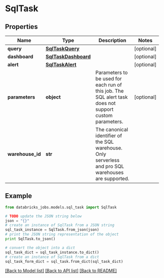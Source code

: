 # SqlTask


## Properties
Name | Type | Description | Notes
------------ | ------------- | ------------- | -------------
**query** | [**SqlTaskQuery**](SqlTaskQuery.md) |  | [optional] 
**dashboard** | [**SqlTaskDashboard**](SqlTaskDashboard.md) |  | [optional] 
**alert** | [**SqlTaskAlert**](SqlTaskAlert.md) |  | [optional] 
**parameters** | **object** | Parameters to be used for each run of this job. The SQL alert task does not support custom parameters. | [optional] 
**warehouse_id** | **str** | The canonical identifier of the SQL warehouse. Only serverless and pro SQL warehouses are supported. | 

## Example

```python
from databricks_jobs.models.sql_task import SqlTask

# TODO update the JSON string below
json = "{}"
# create an instance of SqlTask from a JSON string
sql_task_instance = SqlTask.from_json(json)
# print the JSON string representation of the object
print SqlTask.to_json()

# convert the object into a dict
sql_task_dict = sql_task_instance.to_dict()
# create an instance of SqlTask from a dict
sql_task_form_dict = sql_task.from_dict(sql_task_dict)
```
[[Back to Model list]](../README.md#documentation-for-models) [[Back to API list]](../README.md#documentation-for-api-endpoints) [[Back to README]](../README.md)


